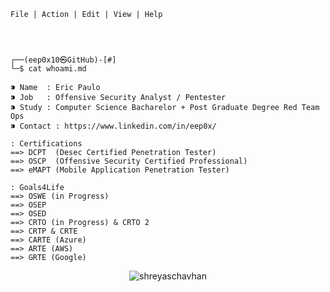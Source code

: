 ```
File | Action | Edit | View | Help




┌──(eep0x10㉿GitHub)-[#]
└─$ cat whoami.md

⁍ Name  : Eric Paulo
⁍ Job   : Offensive Security Analyst / Pentester
⁍ Study : Computer Science Bacharelor + Post Graduate Degree Red Team Ops 
⁍ Contact : https://www.linkedin.com/in/eep0x/

: Certifications 
==> DCPT  (Desec Certified Penetration Tester)
==> OSCP  (Offensive Security Certified Professional)
==> eMAPT (Mobile Application Penetration Tester)

: Goals4Life
==> OSWE (in Progress)
==> OSEP
==> OSED
==> CRTO (in Progress) & CRTO 2
==> CRTP & CRTE
==> CARTE (Azure)
==> ARTE (AWS)
==> GRTE (Google)
```
<p align="center"> <img src="https://komarev.com/ghpvc/?username=eep0x10&label=Profile%20views&color=0e75b6&style=flat" alt="shreyaschavhan" /> </p>
